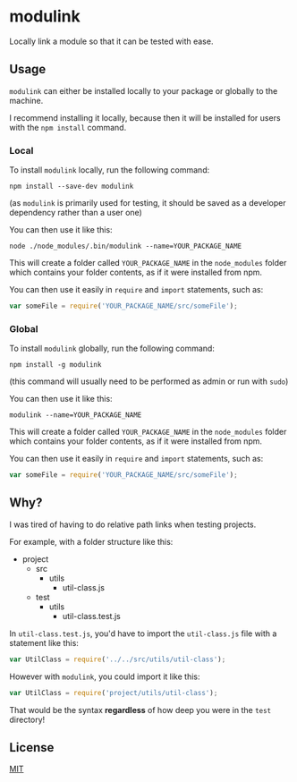 # modulink

Locally link a module so that it can be tested with ease.

## Usage

`modulink` can either be installed locally to your package or globally to the machine.

I recommend installing it locally, because then it will be installed for users with the `npm install` command.

### Local

To install `modulink` locally, run the following command:

    npm install --save-dev modulink

(as `modulink` is primarily used for testing, it should be saved as a developer dependency rather than a user one)

You can then use it like this:

    node ./node_modules/.bin/modulink --name=YOUR_PACKAGE_NAME

This will create a folder called `YOUR_PACKAGE_NAME` in the `node_modules` folder which contains your folder contents, as if it were installed from npm.

You can then use it easily in `require` and `import` statements, such as:

```javascript
var someFile = require('YOUR_PACKAGE_NAME/src/someFile');
```

### Global

To install `modulink` globally, run the following command:

    npm install -g modulink

(this command will usually need to be performed as admin or run with `sudo`)

You can then use it like this:

    modulink --name=YOUR_PACKAGE_NAME

This will create a folder called `YOUR_PACKAGE_NAME` in the `node_modules` folder which contains your folder contents, as if it were installed from npm.

You can then use it easily in `require` and `import` statements, such as:

```javascript
var someFile = require('YOUR_PACKAGE_NAME/src/someFile');
```

## Why?

I was tired of having to do relative path links when testing projects.

For example, with a folder structure like this:

- project
    - src
        - utils
            - util-class.js
    - test
        - utils
            - util-class.test.js

In `util-class.test.js`, you'd have to import the `util-class.js` file with a statement like this:

```javascript
var UtilClass = require('../../src/utils/util-class');
```

However with `modulink`, you could import it like this:

```javascript
var UtilClass = require('project/utils/util-class');
```

That would be the syntax **regardless** of how deep you were in the `test` directory!

## License

[MIT](/LICENSE)
